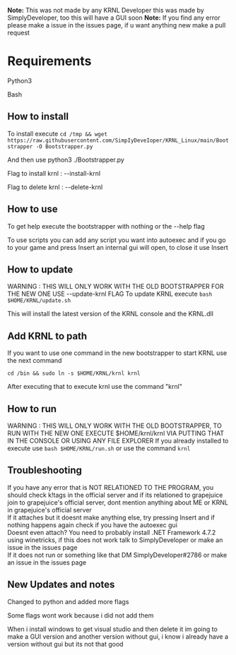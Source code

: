 **Note:** This was not made by any KRNL Developer this was made by SimplyDeveloper, too this will have a GUI soon
**Note:** If you find any error please make a issue in the issues page, if u want anything new make a pull request
# Requirements
Python3 

Bash
## How to install
To install execute `cd /tmp && wget https://raw.githubusercontent.com/SimpIyDeveIoper/KRNL_Linux/main/Bootstrapper -O Bootstrapper.py`

And then use python3 ./Bootstrapper.py

Flag to install krnl : --install-krnl

Flag to delete krnl : --delete-krnl

## How to use
To get help execute the bootstrapper with nothing or the --help flag

To use scripts you can add any script you want into autoexec and if you go to your game and press Insert an internal gui will open, to close it use Insert
## How to update
WARNING : THIS WILL ONLY WORK WITH THE OLD BOOTSTRAPPER FOR THE NEW ONE USE --update-krnl FLAG
To update KRNL execute `bash $HOME/KRNL/update.sh`

This will install the latest version of the KRNL console and the KRNL.dll
## Add KRNL to path
If you want to use one command in the new bootstrapper to start KRNL use the next command

`cd /bin && sudo ln -s $HOME/KRNL/krnl krnl`

After executing that to execute krnl use the command "krnl"
## How to run
WARNING : THIS WILL ONLY WORK WITH THE OLD BOOTSTRAPPER, TO RUN WITH THE NEW ONE EXECUTE $HOME/krnl/krnl VIA PUTTING THAT IN THE CONSOLE OR USING ANY FILE EXPLORER
If you already installed to execute use `bash $HOME/KRNL/run.sh` or use the command `krnl`
## Troubleshooting
<summary> If you have any error that is NOT RELATIONED TO THE PROGRAM, you should check k!tags in the official server and if its relationed to grapejuice join to grapejuice's official server, dont mention anything about ME or KRNL in grapejuice's official server</summary>
<summary> If it attaches but it doesnt make anything else, try pressing Insert and if nothing happens again check if you have the autoexec gui</summary>
<summary> Doesnt even attach? You need to probably install .NET Framework 4.7.2 using winetricks, if this does not work talk to SimplyDeveloper or make an issue in the issues page</summary>
<summary> If it does not run or something like that DM SimplyDeveloper#2786 or make an issue in the issues page</summary>

## New Updates and notes
Changed to python and added more flags

Some flags wont work because i did not add them

When i install windows to get visual studio and then delete it im going to make a GUI version and another version without gui, i know i already have a version without gui but its not that good
